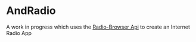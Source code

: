 # AndRadio

A work in progress which uses the [Radio-Browser Api](https://api.radio-browser.info/) to create an Internet Radio App
